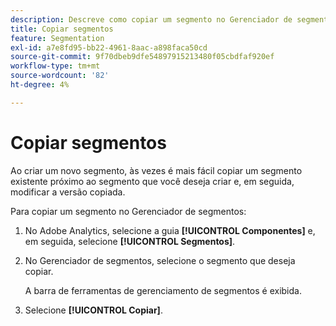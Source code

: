 ```yaml
---
description: Descreve como copiar um segmento no Gerenciador de segmentos
title: Copiar segmentos
feature: Segmentation
exl-id: a7e8fd95-bb22-4961-8aac-a898faca50cd
source-git-commit: 9f70dbeb9dfe54897915213480f05cbdfaf920ef
workflow-type: tm+mt
source-wordcount: '82'
ht-degree: 4%

---
```


# Copiar segmentos

Ao criar um novo segmento, às vezes é mais fácil copiar um segmento existente próximo ao segmento que você deseja criar e, em seguida, modificar a versão copiada.

Para copiar um segmento no Gerenciador de segmentos:

1. No Adobe Analytics, selecione a guia **[!UICONTROL Componentes]** e, em seguida, selecione **[!UICONTROL Segmentos]**.

1. No Gerenciador de segmentos, selecione o segmento que deseja copiar.

   A barra de ferramentas de gerenciamento de segmentos é exibida.

1. Selecione **[!UICONTROL Copiar]**.
